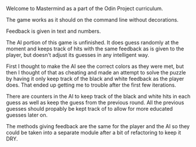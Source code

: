 Welcome to Mastermind as a part of the Odin Project curriculum.

The game works as it should on the command line without decorations.

Feedback is given in text and numbers. 

The AI portion of this game is unfinished. It does guess randomly at the moment and keeps track of hits with the same feedback as is given to the player, but doesn't adjust its guesses in any intelligent way.

First I thought to make the AI see the correct colors as they were met, but then I thought of that as cheating and made an attempt to solve the puzzle by having it only keep track of the black and white feedback as the player does. That ended up getting me to trouble after the first few iterations. 

There are counters in the AI to keep track of the black and white hits in each guess as well as keep the guess from the previous round. All the previous guesses should propably be kept track of to allow for more educated guesses later on. 

The methods giving feedback are the same for the player and the AI so they could be taken into a separate module after a bit of refactoring to keep it DRY.